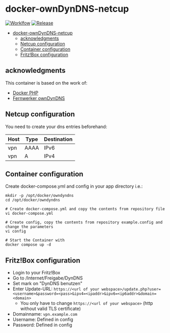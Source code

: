 # docker-ownDynDNS-netcup

[![Worklfow](https://git.smail.koeln/homelab/docker-ownDynDNS-netcup/badges/workflows/build_main.yaml/badge.svg)](https://git.smail.koeln/homelab/docker-ownDynDNS-netcup) [![Release](https://git.smail.koeln/homelab/docker-ownDynDNS-netcup/badges/release.svg)](https://git.smail.koeln/homelab/docker-ownDynDNS-netcup) 

- [docker-ownDynDNS-netcup](#docker-owndyndns-netcup)
  - [acknowledgments](#acknowledgments)
  - [Netcup configuration](#netcup-configuration)
  - [Container configuration](#container-configuration)
  - [Fritz!Box configuration](#fritzbox-configuration)

## acknowledgments

This container is based on the work of:
* [Docker PHP](https://hub.docker.com/_/php)
* [Fernwerker ownDynDNS](https://github.com/fernwerker/ownDynDNS)

## Netcup configuration
You need to create your dns entries beforehand:

| Host     | Type  | Destination  |
|----------|-------|--------------|
| vpn      | AAAA  | IPv6         |
| vpn      | A     | IPv4         |

## Container configuration
Create docker-compose.yml and config in your app directory i.e.:

```
mkdir -p /opt/docker/owndyndns
cd /opt/docker/owndyndns

# Create docker-compose.yml and copy the contents from repository file
vi docker-compose.yml

# Create config, copy the contents from repository example.config and change the parameters
vi config

# Start the Container with
docker compose up -d
```

## Fritz!Box configuration
* Login to your Fritz!Box
* Go to /Internet/Freigabe/DynDNS
* Set mark on "DynDNS benutzen"
* Enter Update-URL: `https://<url of your webspace>/update.php?user=<username>&password=<pass>&ipv4=<ipaddr>&ipv6=<ip6addr>&domain=<domain>`
    * You only have to change `https://<url of your webspace>` (http without valid TLS certificate)
* Domainname: `vpn.example.com`
* Username: Defined in config 
* Password: Defined in config
